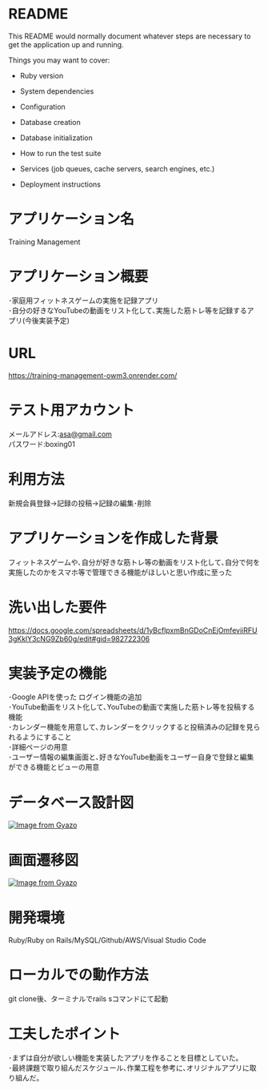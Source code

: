 # README

This README would normally document whatever steps are necessary to get the
application up and running.

Things you may want to cover:

* Ruby version

* System dependencies

* Configuration

* Database creation

* Database initialization

* How to run the test suite

* Services (job queues, cache servers, search engines, etc.)

* Deployment instructions

# アプリケーション名
 Training Management

# アプリケーション概要 
･家庭用フィットネスゲームの実施を記録アプリ  
･自分の好きなYouTubeの動画をリスト化して､実施した筋トレ等を記録するアプリ(今後実装予定)


# URL
https://training-management-owm3.onrender.com/

# テスト用アカウント 
メールアドレス:asa@gmail.com  
パスワード:boxing01

# 利用方法 
新規会員登録→記録の投稿→記録の編集･削除

# アプリケーションを作成した背景
フィットネスゲームや､自分が好きな筋トレ等の動画をリスト化して､自分で何を実施したのかをスマホ等で管理できる機能がほしいと思い作成に至った

# 洗い出した要件
 https://docs.google.com/spreadsheets/d/1yBcflpxmBnGDoCnEjOmfeviiRFU3gKklY3cNG9Zb60g/edit#gid=982722306

# 実装予定の機能
･Google APIを使った ログイン機能の追加  
･YouTube動画をリスト化して､YouTubeの動画で実施した筋トレ等を投稿する機能    
･カレンダー機能を用意して､カレンダーをクリックすると投稿済みの記録を見られるようにすること  
･詳細ページの用意  
･ユーザー情報の編集画面と､好きなYouTube動画をユーザー自身で登録と編集ができる機能とビューの用意
 

# データベース設計図
[![Image from Gyazo](https://i.gyazo.com/296287b35df8187af791e571addb6268.png)](https://gyazo.com/296287b35df8187af791e571addb6268)

# 画面遷移図
[![Image from Gyazo](https://i.gyazo.com/c9efad318bcebc1eb0815f0a88b448a2.png)](https://gyazo.com/c9efad318bcebc1eb0815f0a88b448a2)

# 開発環境
 Ruby/Ruby on Rails/MySQL/Github/AWS/Visual Studio Code

# ローカルでの動作方法
 git clone後、ターミナルでrails sコマンドにて起動

# 工夫したポイント 
･まずは自分が欲しい機能を実装したアプリを作ることを目標としていた｡  
･最終課題で取り組んだスケジュール､作業工程を参考に､オリジナルアプリに取り組んだ｡
